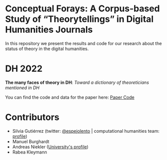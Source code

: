 # Conceptual Forays: A Corpus-based Study of “Theorytellings” in Digital Humanities Journals

In this repository we present the results and code for our research about the status of theory in the digital humanities.

# DH 2022

**The many faces of theory in DH**: *Toward a dictionary of theoreticians mentioned in DH*

You can find the code and data for the paper here: [Paper Code](https://theory-in-dh.github.io/conceptual_forays/dh2022/dictionary_theory_reproducible_code.html)

# Contributors

- Silvia Gutiérrez (twitter: [@espejolento](https://twitter.com/espejolento) | computational humanities team:  [profile](https://ch.uni-leipzig.de/team/))
- Manuel Burghardt
- Andreas Niekler ([University's profile](https://www.uni-leipzig.de/en/profile/mitarbeiter/dr-andreas-niekler))
- Rabea Kleymann